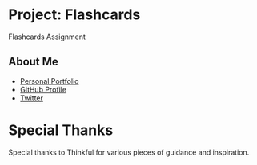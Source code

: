 # Project: Flashcards

Flashcards Assignment

## About Me

- [Personal Portfolio](https://stephenengineer.github.io/portfolio/)
- [GitHub Profile](https://github.com/stephenengineer)
- [Twitter](https://twitter.com/StephenTchaou)

# Special Thanks

Special thanks to Thinkful for various pieces of guidance and inspiration.
